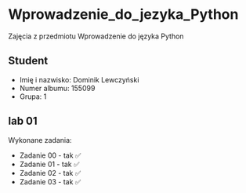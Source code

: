 # Wprowadzenie_do_jezyka_Python

Zajęcia z przedmiotu Wprowadzenie do języka Python

## Student

- Imię i nazwisko: Dominik Lewczyński
- Numer albumu: 155099
- Grupa: 1

## lab 01

Wykonane zadania:
* Zadanie 00 - tak ✅
* Zadanie 01 - tak ✅
* Zadanie 02 - tak ✅
* Zadanie 03 - tak ✅